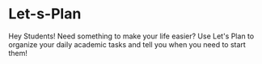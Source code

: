 # Let-s-Plan
Hey Students! Need something to make your life easier? Use Let's Plan to organize your daily academic tasks and tell you when you need to start them!

